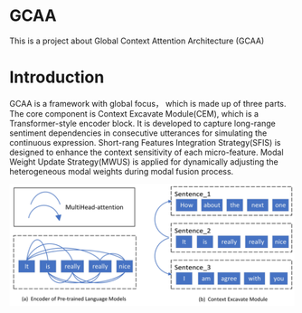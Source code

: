 # GCAA
This is a project about Global Context Attention Architecture (GCAA)

# Introduction
GCAA is a framework with global focus， which is made up of three parts. The core component is Context Excavate Module(CEM), which is a Transformer-style encoder block. It is developed to capture long-range sentiment dependencies in consecutive utterances for simulating the continuous expression. Short-rang Features Integration Strategy(SFIS) is designed to enhance the context sensitivity of each micro-feature. Modal Weight Update Strategy(MWUS) is applied for dynamically adjusting the heterogeneous modal weights during modal fusion process.

![CEMwithPLM](/Images/CEMwithPLM.jpg)

